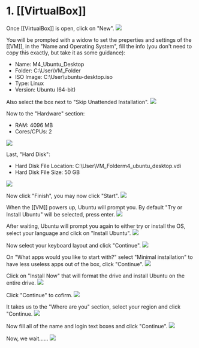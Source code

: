 # 1. [[VirtualBox]]
Once [[VirtualBox]] is open, click on "New".
![](Assets/1.png)

You will be prompted with a widow to set the preperties and settings of the [[VM]], in the "Name and Operating System", fill the info (you don't need to copy this exactly, but take it as some guidance):

- Name: M4_Ubuntu_Desktop
- Folder: C:\\User\VM_Folder
- ISO Image: C:\\User\ubuntu-desktop.iso
- Type: Linux
- Version: Ubuntu (64-bit)

Also select the box next to "Skip Unattended Installation".
![](Assets/2.png)

Now to the "Hardware" section:

- RAM: 4096 MB
- Cores/CPUs: 2

![](Assets/3.png)

Last, "Hard Disk":

- Hard Disk File Location: C:\\User\VM_Folderm4_ubuntu_desktop.vdi
- Hard Disk File Size: 50 GB

![](Assets/4.png)

Now click "Finish", you may now click "Start".
![](Assets/5.png)

When the [[VM]] powers up, Ubuntu will prompt you. By default "Try or Install Ubuntu" will be selected, press enter.
![](Assets/6.png)

After waiting, Ubuntu will prompt you again to either try or install the OS, select your language and cilck on "Install Ubuntu".
![](Assets/7.png)

Now select your keyboard layout and click "Continue".
![](Assets/8.png)

On "What apps would you like to start with?" select "Minimal installation" to have less useless apps out of the box, click "Continue".
![](Assets/9.png)

Click on "Install Now" that will format the drive and install Ubuntu on the entire drive.
![](Assets/10.png)

Click "Continue" to cofirm.
![](Assets/11.png)

It takes us to the "Where are you" section, select your region and click "Continue.
![](Assets/12.png)

Now fill all of the name and login text boxes and click "Continue".
![](Assets/13.png)

Now, we wait......
![](Assets/14.png)

